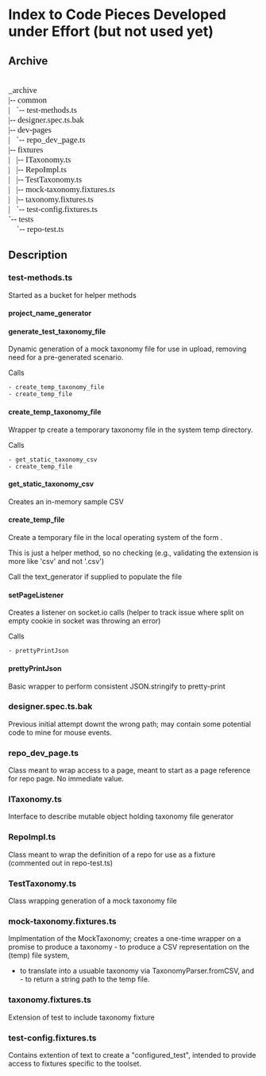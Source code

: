 # Index to Code Pieces Developed under Effort (but not used yet)

<style>
    div {
        font-family: Verdana
    }
    div.pre {
        white-space: pre; font-size:1.2em;
    }
</style>

## Archive

<div class="pre">
_archive
|-- common
|   `-- test-methods.ts
|-- designer.spec.ts.bak
|-- dev-pages
|   `-- repo_dev_page.ts
|-- fixtures
|   |-- ITaxonomy.ts
|   |-- RepoImpl.ts
|   |-- TestTaxonomy.ts
|   |-- mock-taxonomy.fixtures.ts
|   |-- taxonomy.fixtures.ts
|   `-- test-config.fixtures.ts
`-- tests
    `-- repo-test.ts
</div>

## Description

### test-methods.ts

Started as a bucket for helper methods

#### project_name_generator

#### generate_test_taxonomy_file

Dynamic generation of a mock taxonomy file for use in upload, removing need for
a pre-generated scenario.

Calls

    - create_temp_taxonomy_file
    - create_temp_file

#### create_temp_taxonomy_file

Wrapper tp create a temporary taxonomy file in the system temp directory.

Calls

    - get_static_taxonomy_csv
    - create_temp_file

#### get_static_taxonomy_csv

Creates an in-memory sample CSV

#### create_temp_file

Create a temporary file in the local operating system of the form
<name><cryptostring>.<extension>

This is just a helper method, so no checking (e.g., validating the extension is
more like 'csv' and not '.csv')

Call the text_generator if supplied to populate the file

#### setPageListener

Creates a listener on socket.io calls (helper to track issue where split on
empty cookie in socket was throwing an error)

Calls

    - prettyPrintJson

#### prettyPrintJson

Basic wrapper to perform consistent JSON.stringify to pretty-print

### designer.spec.ts.bak

Previous initial attempt downt the wrong path; may contain some potential code
to mine for mouse events.

### repo_dev_page.ts

Class meant to wrap access to a page, meant to start as a page reference for
repo page. No immediate value.

### ITaxonomy.ts

Interface to describe mutable object holding taxonomy file generator

### RepoImpl.ts

Class meant to wrap the definition of a repo for use as a fixture (commented out
in repo-test.ts)

### TestTaxonomy.ts

Class wrapping generation of a mock taxonomy file

### mock-taxonomy.fixtures.ts

Implmentation of the MockTaxonomy; creates a one-time wrapper on a promise to
produce a taxonomy - to produce a CSV representation on the (temp) file system,

- to translate into a usuable taxonomy via TaxonomyParser.fromCSV, and - to
  return a string path to the temp file.

### taxonomy.fixtures.ts

Extension of test to include taxonomy fixture

### test-config.fixtures.ts

Contains extention of text to create a "configured_test", intended to provide
access to fixtures specific to the toolset.
